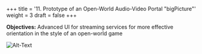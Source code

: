 +++
title = '11. Prototype of an Open-World Audio-Video Portal "bigPicture"'
weight = 3
draft = false
+++

**Objectives:** Advanced UI for streaming services for more effective orientation in the style of an open-world game


![Alt-Text](/img/p11.1.jpg)  

